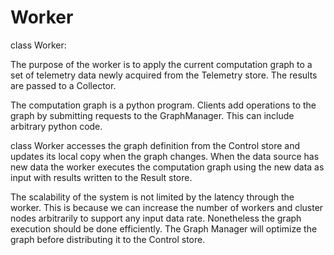# Worker 

class Worker:

The purpose of the worker is to apply the current computation graph to a set of telemetry data newly acquired from the Telemetry store.
The results are passed to a Collector.

The computation graph is a python program.
Clients add operations to the graph by submitting requests to the GraphManager.
This can include arbitrary python code.

class Worker accesses the graph definition from the Control store and updates its local copy when the graph changes.
When the data source has new data the worker executes the computation graph using the new data as input with results written to the Result store.

The scalability of the system is not limited by the latency through the worker.
This is because we can increase the number of workers and cluster nodes arbitrarily to support any input data rate.
Nonetheless the graph execution should be done efficiently.
The Graph Manager will optimize the graph before distributing it to the Control store.


